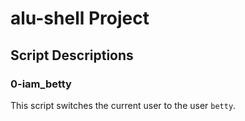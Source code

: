 # alu-shell Project

## Script Descriptions

### 0-iam_betty
This script switches the current user to the user `betty`.


